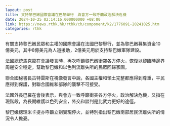 ```yaml
---
layout: post
title: 支持黎巴嫩國際會議在巴黎舉行　與會方一致呼籲政治解決危機
date: 2024-10-25 02:14:16.000000000 +08:00
link: https://news.rthk.hk/rthk/ch/component/k2/1776091-20241025.htm
categories: rthk
---
```


有關支持黎巴嫩民眾和主權的國際會議在法國巴黎舉行，並為黎巴嫩募集資金10億美元，其中8億美元為人道援助，2億美元用於支持黎巴嫩軍隊建設。

法國總統馬克龍在會議發言時，再次呼籲黎巴嫩衝突各方停火，恢復以黎臨時邊界周邊安全穩定，幫助黎巴嫩和以色列流離失所的民眾回歸家園。

聯合國秘書長古特雷斯在視像發言中說，各國主權和領土完整都應得到尊重，平民應得到保護，對聯合國維和部隊的襲擊不可接受。

法國外長巴羅在會後表示，與會方一致呼籲衝突各方停火，政治解決危機，又指在現階段，為長期維護以色列安全，外交和談判是比武力更好的途徑。

黎巴嫩總理米卡提亦呼籲立刻實現停火，並特別指出黎巴嫩南部居民流離失所的情況令人擔憂。

